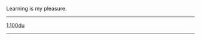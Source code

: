 Learning is my pleasure.
<hr>
<a href="https://hmgxm.github.io/html_myproject/100du/index.html">1.100du</a> 
<hr>
